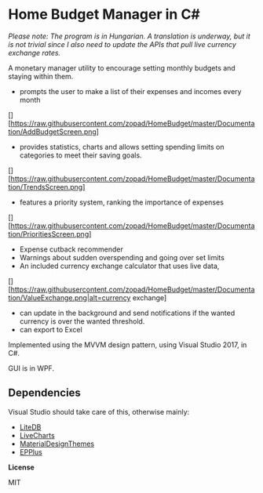 # Home Budget Manager in C#

*Please note: The program is in Hungarian. 
A translation is underway, but it is not trivial since I also need to update the APIs that 
pull live currency exchange rates.*

A monetary manager utility to encourage setting monthly budgets and staying within them.

- prompts the user to make a list of their expenses and incomes every month

[][https://raw.githubusercontent.com/zopad/HomeBudget/master/Documentation/AddBudgetScreen.png]

- provides statistics, charts and allows setting spending limits on categories to meet their saving goals.

[][https://raw.githubusercontent.com/zopad/HomeBudget/master/Documentation/TrendsScreen.png]

- features a priority system, ranking the importance of expenses 

[][https://raw.githubusercontent.com/zopad/HomeBudget/master/Documentation/PrioritiesScreen.png]

- Expense cutback recommender
- Warnings about sudden overspending and going over set limits 
- An included currency exchange calculator that uses live data, 

[][https://raw.githubusercontent.com/zopad/HomeBudget/master/Documentation/ValueExchange.png|alt=currency exchange]

- can update in the background and send notifications if the wanted currency is over the wanted threshold.
- can export to Excel



Implemented using the MVVM design pattern, using Visual Studio 2017, in C#.

GUI is in WPF.

## Dependencies

Visual Studio should take care of this, otherwise mainly:

- [LiteDB](https://github.com/mbdavid/LiteDB)
- [LiveCharts](https://lvcharts.net/)
- [MaterialDesignThemes](https://github.com/MaterialDesignInXAML/MaterialDesignInXamlToolkit)
- [EPPlus](https://github.com/JanKallman/EPPlus)

**License**

MIT